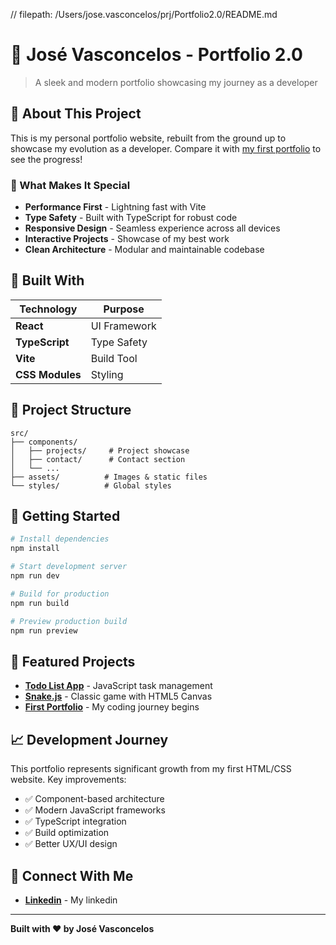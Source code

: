 // filepath: /Users/jose.vasconcelos/prj/Portfolio2.0/README.md
# 💼 José Vasconcelos - Portfolio 2.0

> A sleek and modern portfolio showcasing my journey as a developer

## 🎯 About This Project

This is my personal portfolio website, rebuilt from the ground up to showcase my evolution as a developer. Compare it with [my first portfolio](https://tadeo199928.github.io/Portfolio/) to see the progress!

### 🌟 What Makes It Special

- **Performance First** - Lightning fast with Vite
- **Type Safety** - Built with TypeScript for robust code
- **Responsive Design** - Seamless experience across all devices
- **Interactive Projects** - Showcase of my best work
- **Clean Architecture** - Modular and maintainable codebase

## 🔧 Built With

| Technology | Purpose |
|------------|---------|
| **React** | UI Framework |
| **TypeScript** | Type Safety |
| **Vite** | Build Tool |
| **CSS Modules** | Styling |

## 📁 Project Structure

```
src/
├── components/
│   ├── projects/     # Project showcase
│   ├── contact/      # Contact section
│   └── ...
├── assets/          # Images & static files
└── styles/          # Global styles
```

## 🚀 Getting Started

```bash
# Install dependencies
npm install

# Start development server
npm run dev

# Build for production
npm run build

# Preview production build
npm run preview
```

## 🎨 Featured Projects

- **[Todo List App](https://tadeo199928.github.io/to-Do_List/)** - JavaScript task management
- **[Snake.js](https://tadeo199928.github.io/snake.js/)** - Classic game with HTML5 Canvas
- **[First Portfolio](https://tadeo199928.github.io/Portfolio/)** - My coding journey begins

## 📈 Development Journey

This portfolio represents significant growth from my first HTML/CSS website. Key improvements:

- ✅ Component-based architecture
- ✅ Modern JavaScript frameworks
- ✅ TypeScript integration
- ✅ Build optimization
- ✅ Better UX/UI design

## 🤝 Connect With Me

- **[Linkedin](https://www.linkedin.com/in/tadeo199928j/)** - My linkedin

---

**Built with ❤️ by José Vasconcelos**